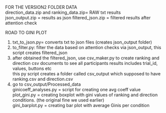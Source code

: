 FOR THE VERSION2 FOLDER DATA
<br>direction_data.zip and ranking_data.zip= RAW txt results<br>
json_output.zip = results as json
filtered_json.zip = filtered results after attention check

ROAD TO GINI PLOT
1) txt_to_json.py= converts txt to json files (creates json_output folder)
1) to_filter.py: filter the data based on attention checks via json_output, this script creates filtered_json
2) after obtained the filtered_json, use csv_maker.py to create ranking and direction csv documents to see all participants results includes trial_id, values, buttons etc
     <br>this py script creates a folder called csv_output which supposed to have ranking.csv and direction.csv<br>
3) go to csv_output/Processed_data
     <br>ginicoeff_analyses.py = script for creating one avg coeff value<br>
     plot_gini.py = creating boxplot with gini values of ranking and direction conditions. (the original fine we used earlier)
     <br>gini_barplot.py = creating bar plot with average Ginis per condition<br>
